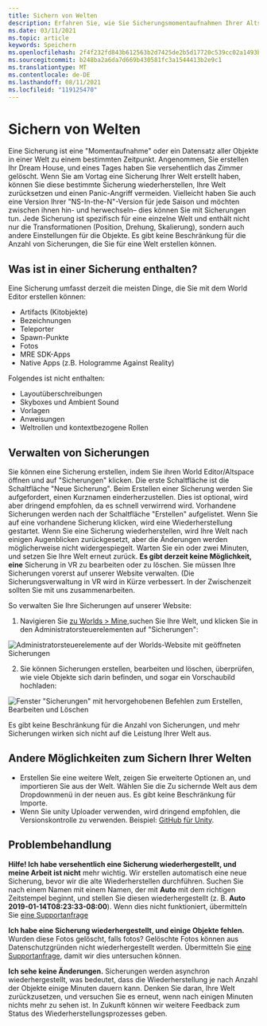 ```yaml
---
title: Sichern von Welten
description: Erfahren Sie, wie Sie Sicherungsmomentaufnahmen Ihrer AltspaceVR-Welten erstellen, verwalten und beheben.
ms.date: 03/11/2021
ms.topic: article
keywords: Speichern
ms.openlocfilehash: 2f4f232fd843b612563b2d7425de2b5d17720c539cc02a1493bc4b118de4f117
ms.sourcegitcommit: b248ba2a6da7d669b430581fc3a1544413b2e9c1
ms.translationtype: MT
ms.contentlocale: de-DE
ms.lasthandoff: 08/11/2021
ms.locfileid: "119125470"
---
```

# <a name="backing-up-your-worlds"></a>Sichern von Welten

Eine Sicherung ist eine "Momentaufnahme" oder ein Datensatz aller Objekte in einer Welt zu einem bestimmten Zeitpunkt. Angenommen, Sie erstellen Ihr Dream House, und eines Tages haben Sie versehentlich das Zimmer gelöscht. Wenn Sie am Vortag eine Sicherung Ihrer Welt erstellt haben, können Sie diese bestimmte Sicherung wiederherstellen, Ihre Welt zurücksetzen und einen Panic-Angriff vermeiden. Vielleicht haben Sie auch eine Version Ihrer "NS-In-the-N"-Version für jede Saison und möchten zwischen ihnen hin- und herwechseln– dies können Sie mit Sicherungen tun. Jede Sicherung ist spezifisch für eine einzelne Welt und enthält nicht nur die Transformationen (Position, Drehung, Skalierung), sondern auch andere Einstellungen für die Objekte. Es gibt keine Beschränkung für die Anzahl von Sicherungen, die Sie für eine Welt erstellen können.  

## <a name="whats-included-in-a-backup"></a>Was ist in einer Sicherung enthalten?

Eine Sicherung umfasst derzeit die meisten Dinge, die Sie mit dem World Editor erstellen können:
* Artifacts (Kitobjekte)
* Bezeichnungen
* Teleporter
* Spawn-Punkte
* Fotos
* MRE SDK-Apps
* Native Apps (z.B. Hologramme Against Reality)

Folgendes ist nicht enthalten:

* Layoutüberschreibungen
* Skyboxes und Ambient Sound
* Vorlagen
* Anweisungen
* Weltrollen und kontextbezogene Rollen

## <a name="managing-backups"></a>Verwalten von Sicherungen

Sie können eine Sicherung erstellen, indem Sie ihren World Editor/Altspace öffnen und auf "Sicherungen" klicken. Die erste Schaltfläche ist die Schaltfläche "Neue Sicherung". Beim Erstellen einer Sicherung werden Sie aufgefordert, einen Kurznamen einderherzustellen. Dies ist optional, wird aber dringend empfohlen, da es schnell verwirrend wird. Vorhandene Sicherungen werden nach der Schaltfläche "Erstellen" aufgelistet. Wenn Sie auf eine vorhandene Sicherung klicken, wird eine Wiederherstellung gestartet. Wenn Sie eine Sicherung wiederherstellen, wird Ihre Welt nach einigen Augenblicken zurückgesetzt, aber die Änderungen werden möglicherweise nicht widergespiegelt. Warten Sie ein oder zwei Minuten, und setzen Sie Ihre Welt erneut zurück. **Es gibt derzeit keine Möglichkeit, eine** Sicherung in VR zu bearbeiten oder zu löschen. Sie müssen Ihre Sicherungen vorerst auf unserer Website verwalten. (Die Sicherungsverwaltung in VR wird in Kürze verbessert. In der Zwischenzeit sollten Sie mit uns zusammenarbeiten.

So verwalten Sie Ihre Sicherungen auf unserer Website:

1. Navigieren Sie [zu Worlds > Mine,](https://account.altvr.com/users/sign_in)suchen Sie Ihre Welt, und klicken Sie in den Administratorsteuerelementen auf "Sicherungen":

![Administratorsteuerelemente auf der Worlds-Website mit geöffneten Sicherungen](images/world-backup-img-01.png)

2. Sie können Sicherungen erstellen, bearbeiten und löschen, überprüfen, wie viele Objekte sich darin befinden, und sogar ein Vorschaubild hochladen: 

![Fenster "Sicherungen" mit hervorgehobenen Befehlen zum Erstellen, Bearbeiten und Löschen](images/world-backup-img-02.png)

Es gibt keine Beschränkung für die Anzahl von Sicherungen, und mehr Sicherungen wirken sich nicht auf die Leistung Ihrer Welt aus.

## <a name="other-ways-to-back-up-your-worlds"></a>Andere Möglichkeiten zum Sichern Ihrer Welten

* Erstellen Sie eine weitere Welt, zeigen Sie erweiterte Optionen an, und importieren Sie aus der Welt. Wählen Sie die Zu sichernde Welt aus dem Dropdownmenü in der neuen aus. Es gibt keine Beschränkung für Importe.
* Wenn Sie unity Uploader verwenden, wird dringend empfohlen, die Versionskontrolle zu verwenden. Beispiel: [GitHub für Unity](https://unity.github.com).

## <a name="troubleshooting"></a>Problembehandlung

**Hilfe! Ich habe versehentlich eine Sicherung wiederhergestellt, und meine Arbeit ist nicht** mehr wichtig. Wir erstellen automatisch eine neue Sicherung, bevor wir die alte Wiederherstellen durchführen. Suchen Sie nach einem Namen mit einem Namen, der mit **Auto** mit dem richtigen Zeitstempel beginnt, und stellen Sie diesen wiederhergestellt (z. B. **Auto 2019-01-14T08:23:33-08:00**).  Wenn dies nicht funktioniert, übermitteln Sie [eine Supportanfrage](https://help.altvr.com/hc/requests/new)

**Ich habe eine Sicherung wiederhergestellt, und einige Objekte fehlen.** Wurden diese Fotos gelöscht, falls fotos? Gelöschte Fotos können aus Datenschutzgründen nicht wiederhergestellt werden. Übermitteln Sie [eine Supportanfrage,](https://help.altvr.com/hc/requests/new) damit wir dies untersuchen können.

**Ich sehe keine Änderungen.** Sicherungen werden asynchron wiederhergestellt, was bedeutet, dass die Wiederherstellung je nach Anzahl der Objekte einige Minuten dauern kann. Denken Sie daran, Ihre Welt zurückzusetzen, und versuchen Sie es erneut, wenn nach einigen Minuten nichts mehr zu sehen ist. In Zukunft können wir weitere Feedback zum Status des Wiederherstellungsprozesses geben.
